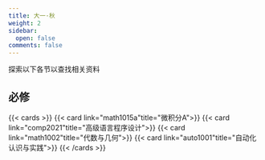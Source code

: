```yaml
---
title: 大一·秋
weight: 2
sidebar:
  open: false
comments: false
---
```

探索以下各节以查找相关资料
## 必修
<!--more-->
{{< cards >}}
{{< card link="math1015a"title="微积分A">}}
{{< card link="comp2021"title="高级语言程序设计">}}
{{< card link="math1002"title="代数与几何">}}
{{< card link="auto1001"title="自动化认识与实践">}}
{{< /cards >}}


